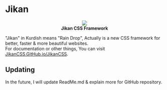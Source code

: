 # Jikan

<p align="center">
    <img src="http://JikanCSS.ir/Images/Logo.png">
    <br>
    <strong>Jikan CSS Framework</strong>
</p>

"Jikan" in Kurdish means "Rain Drop", Actually is a new CSS framework for better, faster &amp; more beautiful websites.
<br>
For documentation or other things, You can visit [JikanCSS.GitHub.io/JikanCSS](http://JikanCSS.GitHub.io/JikanCSS).
<br>

## Updating
In the future, I will update ReadMe.md & explain more for GitHub repository.
